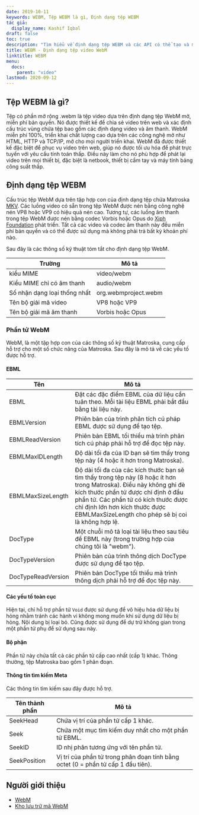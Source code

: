 ```yaml
---
date: 2019-10-11
keywords: WEBM, Tệp WEBM là gì, Định dạng tệp WEBM
tác giả:
  display_name: Kashif Iqbal
draft: false
toc: true
description: "Tìm hiểu về định dạng tệp WEBM và các API có thể tạo và mở tệp WEBM."
title: WEBM - Định dạng tệp video WebM
linktitle: WEBM
menu:
  docs:
    parent: "video"
lastmod: 2020-09-12
---
```


## Tệp WEBM là gì?

Tệp có phần mở rộng .webm là tệp video dựa trên định dạng tệp WebM mở, miễn phí bản quyền. Nó được thiết kế để chia sẻ video trên web và xác định cấu trúc vùng chứa tệp bao gồm các định dạng video và âm thanh. WebM miễn phí 100%, triển khai chất lượng cao dựa trên các công nghệ mở như HTML, HTTP và TCP/IP, mở cho mọi người triển khai. WebM đã được thiết kế đặc biệt để phục vụ video trên web, giúp nó được tối ưu hóa để phát trực tuyến với yêu cầu tính toán thấp. Điều này làm cho nó phù hợp để phát lại video trên mọi thiết bị, đặc biệt là netbook, thiết bị cầm tay và máy tính bảng công suất thấp.

## Định dạng tệp WEBM

Cấu trúc tệp WebM dựa trên tập hợp con của định dạng tệp chứa Matroska [MKV](/vi/video/mkv/). Các luồng video có sẵn trong tệp WebM được nén bằng công nghệ nén VP8 hoặc VP9 có hiệu quả nén cao. Tương tự, các luồng âm thanh trong tệp WebM được nén bằng codec Vorbis hoặc Opus do [Xiph Foundation](https://www.xiph.org/) phát triển. Tất cả các video và codec âm thanh này đều miễn phí bản quyền và có thể được sử dụng mà không phải trả bất kỳ khoản phí nào.

Sau đây là các thông số kỹ thuật tóm tắt cho định dạng tệp WebM.

|Trường|Mô tả|
---|---|
|kiểu MIME |video/webm|
|Kiểu MIME chỉ có âm thanh |audio/webm|
|Số nhận dạng loại thống nhất| org.webmproject.webm|
|Tên bộ giải mã video| VP8 hoặc VP9|
|Tên bộ giải mã âm thanh| Vorbis hoặc Opus|

### Phần tử WebM

WebM, là một tập hợp con của các thông số kỹ thuật Matroska, cung cấp hỗ trợ cho một số chức năng của Matroska. Sau đây là mô tả về các yếu tố được hỗ trợ.

#### EBML

|Tên |Mô tả|
---|---|
|EBML|Đặt các đặc điểm EBML của dữ liệu cần tuân theo. Mỗi tài liệu EBML phải bắt đầu bằng tài liệu này.|
|EBMLVersion |Phiên bản của trình phân tích cú pháp EBML được sử dụng để tạo tệp.|
|EBMLReadVersion|Phiên bản EBML tối thiểu mà trình phân tích cú pháp phải hỗ trợ để đọc tệp này.|
|EBMLMaxIDLength |Độ dài tối đa của ID bạn sẽ tìm thấy trong tệp này (4 hoặc ít hơn trong Matroska).|
|EBMLMaxSizeLength|Độ dài tối đa của các kích thước bạn sẽ tìm thấy trong tệp này (8 hoặc ít hơn trong Matroska). Điều này không ghi đè kích thước phần tử được chỉ định ở đầu phần tử. Các phần tử có kích thước được chỉ định lớn hơn kích thước được EBMLMaxSizeLength cho phép sẽ bị coi là không hợp lệ.|
|DocType|Một chuỗi mô tả loại tài liệu theo sau tiêu đề EBML này (trong trường hợp của chúng tôi là "webm").|
|DocTypeVersion|Phiên bản của trình thông dịch DocType được sử dụng để tạo tệp.|
|DocTypeReadVersion|Phiên bản DocType tối thiểu mà trình thông dịch phải hỗ trợ để đọc tệp này.|

#### Các yếu tố toàn cục

Hiện tại, chỉ hỗ trợ phần tử `Void` được sử dụng để vô hiệu hóa dữ liệu bị hỏng nhằm tránh các hành vi không mong muốn khi sử dụng dữ liệu bị hỏng. Nội dung bị loại bỏ. Cũng được sử dụng để dự trữ không gian trong một phần tử phụ để sử dụng sau này.

#### Bộ phận
Phần tử này chứa tất cả các phần tử cấp cao nhất (cấp 1) khác. Thông thường, tệp Matroska bao gồm 1 phân đoạn.

#### Thông tin tìm kiếm Meta

Các thông tin tìm kiếm sau đây được hỗ trợ.

|Tên thành phần |Mô tả|
---|---|
|SeekHead |Chứa vị trí của phần tử cấp 1 khác.|
|Seek |Chứa một mục tìm kiếm duy nhất cho một phần tử EBML.|
|SeekID |ID nhị phân tương ứng với tên phần tử.|
|SeekPosition |Vị trí của phần tử trong phân đoạn tính bằng octet (0 = phần tử cấp 1 đầu tiên).|

## Người giới thiệu

* [WebM](https://www.webmproject.org/)
* [Kho lưu trữ mã WebM](https://www.webmproject.org/code/#webp-repositories)

